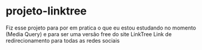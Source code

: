 # projeto-linktree
Fiz esse projeto para por em pratica o que eu estou estudando no momento (Media Query)  e para ser uma versão free do site LinkTree Link de redirecionamento para todas as redes sociais
